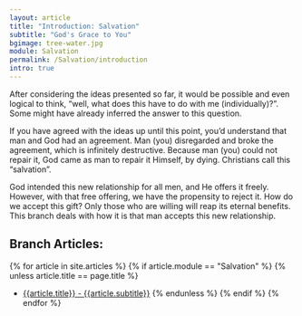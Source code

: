 ```yaml
---
layout: article
title: "Introduction: Salvation"
subtitle: "God's Grace to You"
bgimage: tree-water.jpg
module: Salvation
permalink: /Salvation/introduction
intro: true
---
```


After considering the ideas presented so far, it would be possible and even logical to think, “well, what does this have to do with me (individually)?”. Some might have already inferred the answer to this question.
 
If you have agreed with the ideas up until this point, you’d understand that man and God had an agreement. Man (you) disregarded and broke the agreement, which is infinitely destructive. Because man (you) could not repair it, God came as man to repair it Himself, by dying. Christians call this “salvation”.
 
God intended this new relationship for all men, and He offers it freely. However, with that free offering, we have the propensity to reject it. How do we accept this gift? Only those who are willing will reap its eternal benefits. This branch deals with how it is that man accepts this new relationship.
 
## Branch Articles:
{% for article in site.articles %}
{% if article.module == "Salvation" %}
{% unless article.title == page.title %}
- [{{article.title}} - {{article.subtitle}}]({{article.permalink}})
{% endunless %}
{% endif %}
{% endfor %}